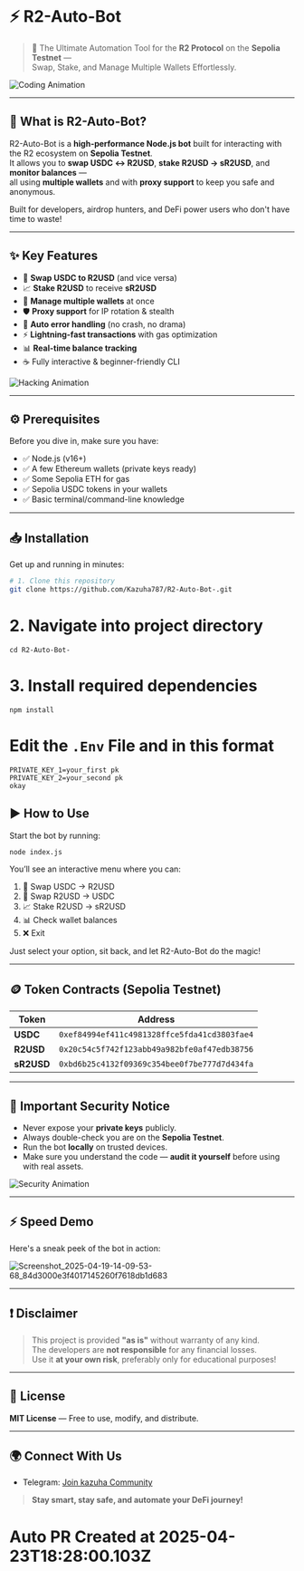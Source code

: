 # ⚡ R2-Auto-Bot

> 🚀 The Ultimate Automation Tool for the **R2 Protocol** on the **Sepolia Testnet** —  
> Swap, Stake, and Manage Multiple Wallets Effortlessly.

![Coding Animation](https://media.giphy.com/media/26tPplGWjN0xLybiU/giphy.gif)

---

## 🧠 What is R2-Auto-Bot?

R2-Auto-Bot is a **high-performance Node.js bot** built for interacting with the R2 ecosystem on **Sepolia Testnet**.  
It allows you to **swap USDC ↔ R2USD**, **stake R2USD → sR2USD**, and **monitor balances** —  
all using **multiple wallets** and with **proxy support** to keep you safe and anonymous.

Built for developers, airdrop hunters, and DeFi power users who don't have time to waste!

---

## ✨ Key Features

- 🔁 **Swap USDC to R2USD** (and vice versa)
- 📈 **Stake R2USD** to receive **sR2USD**
- 👛 **Manage multiple wallets** at once
- 🛡️ **Proxy support** for IP rotation & stealth
- 🧹 **Auto error handling** (no crash, no drama)
- ⚡ **Lightning-fast transactions** with gas optimization
- 📊 **Real-time balance tracking**
- ☕ Fully interactive & beginner-friendly CLI

![Hacking Animation](https://media.giphy.com/media/hV3S7RxpT3fRm/giphy.gif)

---

## ⚙️ Prerequisites

Before you dive in, make sure you have:

- ✅ Node.js (v16+)
- ✅ A few Ethereum wallets (private keys ready)
- ✅ Some Sepolia ETH for gas
- ✅ Sepolia USDC tokens in your wallets
- ✅ Basic terminal/command-line knowledge

---

## 📥 Installation

Get up and running in minutes:

```bash
# 1. Clone this repository
git clone https://github.com/Kazuha787/R2-Auto-Bot-.git
```

# 2. Navigate into project directory
```
cd R2-Auto-Bot-
```

# 3. Install required dependencies
```
npm install
```
# Edit the `.Env` File and in this format 
```
PRIVATE_KEY_1=your_first pk
PRIVATE_KEY_2=your_second pk
okay
```

## ▶️ How to Use

Start the bot by running:

```bash
node index.js
```

You’ll see an interactive menu where you can:

1. 🔁 Swap USDC → R2USD
2. 🔄 Swap R2USD → USDC
3. 📈 Stake R2USD → sR2USD
4. 📊 Check wallet balances
5. ❌ Exit

Just select your option, sit back, and let R2-Auto-Bot do the magic!

---

## 🪙 Token Contracts (Sepolia Testnet)

| Token  | Address |
|--------|---------|
| **USDC** | `0xef84994ef411c4981328ffce5fda41cd3803fae4` |
| **R2USD** | `0x20c54c5f742f123abb49a982bfe0af47edb38756` |
| **sR2USD** | `0xbd6b25c4132f09369c354bee0f7be777d7d434fa` |

---

## 🚨 Important Security Notice

- Never expose your **private keys** publicly.
- Always double-check you are on the **Sepolia Testnet**.
- Run the bot **locally** on trusted devices.
- Make sure you understand the code — **audit it yourself** before using with real assets.

![Security Animation](https://media.giphy.com/media/3ohzdIuqJoo8QdKlnW/giphy.gif)

---

## ⚡ Speed Demo

Here's a sneak peek of the bot in action:

![Screenshot_2025-04-19-14-09-53-68_84d3000e3f4017145260f7618db1d683](https://github.com/user-attachments/assets/650e10d1-7192-4e8a-95aa-16cfd2403189)

---

## ❗ Disclaimer

> This project is provided **"as is"** without warranty of any kind.  
> The developers are **not responsible** for any financial losses.  
> Use it **at your own risk**, preferably only for educational purposes!

---

## 📄 License

**MIT License** — Free to use, modify, and distribute.

---

## 🌍 Connect With Us

- Telegram: [Join kazuha Community](https://t.me/im_offical_kazuha)

> **Stay smart, stay safe, and automate your DeFi journey!**


# Auto PR Created at 2025-04-23T18:28:00.103Z